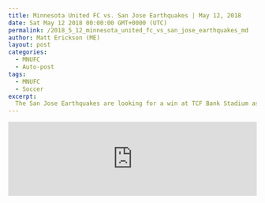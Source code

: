```yaml
---
title: Minnesota United FC vs. San Jose Earthquakes | May 12, 2018
date: Sat May 12 2018 00:00:00 GMT+0000 (UTC)
permalink: /2018_5_12_minnesota_united_fc_vs_san_jose_earthquakes_md 
author: Matt Erickson (ME)
layout: post
categories:
  - MNUFC
  - Auto-post
tags:
  - MNUFC
  - Soccer
excerpt:
  The San Jose Earthquakes are looking for a win at TCF Bank Stadium as they face Minnesota United FC.
---
```

<div class='soccer-video-wrapper'>
<iframe class='soccer-video' width='100%' height='auto' frameborder='0' allowfullscreen src="https://www.mnufc.com/iframe-video?brightcove_id=5784092647001&brightcove_player_id=default&brightcove_account_id=5534894110001"></iframe>
</div>